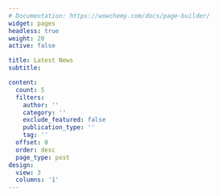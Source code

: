 ```yaml
---
# Documentation: https://wowchemy.com/docs/page-builder/
widget: pages
headless: true
weight: 20
active: false

title: Latest News
subtitle:

content:
  count: 5
  filters:
    author: ''
    category: ''
    exclude_featured: false
    publication_type: ''
    tag: ''
  offset: 0
  order: desc
  page_type: post
design:
  view: 3
  columns: '1'
---
```

